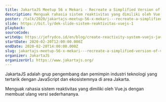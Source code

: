 ```yaml
---
title: JakartaJS Meetup 56 x Mekari - Recreate a Simplified Version of Vue.js Reactivity
description: Menguak rahasia sistem reaktivitas yang dimiliki oleh Vue.js dengan membuat ulang versi sederhananya.
poster: /talk/2020/jakartajs-meetup-56-x-mekari---recreate-a-simplified-version-of-vuejs-reactivity.jpg
slide: https://bit.ly/dek-slide-sistem-reaktivitas-vuejs-1
playback: 
sourceCode: 
writeUp: https://jefrydco.id/en/blog/create-reactivity-system-vuejs-javascript-part-1
startDate: 2020-02-20T12:00:00.000Z
endDate: 2020-02-20T14:00:00.000Z
slug: jakartajs-meetup-56-x-mekari---recreate-a-simplified-version-of-vuejs-reactivity
organizer: JakartaJS
organizerUrl: https://www.jakartajs.org/
---
```


JakartaJS adalah grup pengembang dan pemimpin industri teknologi yang tertarik dengan JavaScript dan ekosistemnya di area Jakarta.

Menguak rahasia sistem reaktivitas yang dimiliki oleh Vue.js dengan membuat ulang versi sederhananya.
